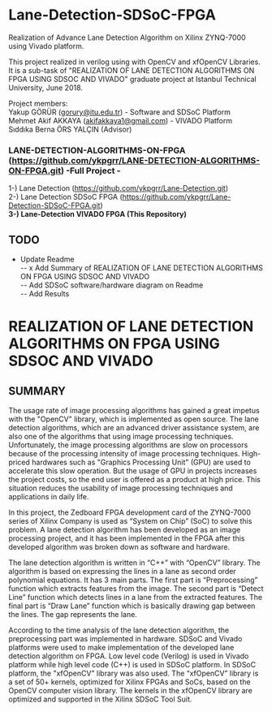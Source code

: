 # Lane-Detection-SDSoC-FPGA
Realization of Advance Lane Detection Algorithm on Xilinx ZYNQ-7000 using Vivado platform. <br />

This project realized in verilog using with OpenCV and xfOpenCV Libraries. <br />
It is a sub-task of "REALIZATION OF LANE DETECTION ALGORITHMS ON FPGA USING SDSOC AND VIVADO" graduate project at Istanbul Technical University, June 2018. <br />

Project members: <br />
Yakup GÖRÜR (gorury@itu.edu.tr) - Software and SDSoC  Platform <br />
Mehmet Akif AKKAYA (akifakkaya1@gmail.com) - VIVADO Platform <br />
Sıddıka Berna ÖRS YALÇIN (Advisor) <br />

### LANE-DETECTION-ALGORITHMS-ON-FPGA (https://github.com/ykpgrr/LANE-DETECTION-ALGORITHMS-ON-FPGA.git) -Full Project -
1-) Lane Detection (https://github.com/ykpgrr/Lane-Detection.git)<br />
2-) Lane Detection SDSoC FPGA (https://github.com/ykpgrr/Lane-Detection-SDSoC-FPGA.git) <br />
__3-) Lane-Detection VIVADO FPGA (This Repository)  <br />__

## TODO
- Update Readme <br />
-- x Add Summary of REALIZATION OF LANE DETECTION ALGORITHMS ON FPGA USING SDSOC AND VIVADO <br />
-- Add SDSoC software/hardware diagram on Readme <br />
-- Add Results <br />




# REALIZATION OF LANE DETECTION ALGORITHMS ON FPGA USING SDSOC AND VIVADO
## SUMMARY

The usage rate of image processing algorithms has gained a great impetus with the "OpenCV" library, which is implemented as open source. The lane detection algorithms, which are an advanced driver assistance system, are also one of the algorithms that using image processing techniques. Unfortunately, the image processing algorithms are slow on processors because of the processing intensity of image processing techniques. High-priced hardwares such as "Graphics Processing Unit" (GPU) are used to accelerate this slow operation. But the usage of GPU in projects increases the project costs, so the end user is offered as a product at high price. This situation reduces the usability of image processing techniques and applications in daily life. <br />

In this project, the Zedboard FPGA development card of the ZYNQ-7000 series of Xilinx Company is used as “System on Chip” (SoC) to solve this problem. A lane detection algorithm has been developed as an image processing project, and it has been implemented in the FPGA after this developed algorithm was broken down as software and hardware. <br />

The lane detection algorithm is written in “C++” with “OpenCV” library. The algorithm is based on expressing the lines in a lane as second order polynomial equations. It has 3 main parts. The first part is “Preprocessing” function which extracts features from the image. The second part is “Detect Line” function which detects lines in a lane from the extracted features. The final part is “Draw Lane” function which is basically drawing gap between the lines. The gap represents the lane. <br />

According to the time analysis of the lane detection algorithm, the preprocessing part was implemented in hardware. SDSoC and Vivado platforms were used to make implementation of the developed lane detection algorithm on FPGA. Low level code (Verilog) is used in Vivado platform while high level code (C++) is used in SDSoC platform. In SDSoC platform, the "xfOpenCV" library was also used. The “xfOpenCV” library is a set of 50+ kernels, optimized for Xilinx FPGAs and SoCs, based on the OpenCV computer vision library. The kernels in the xfOpenCV library are optimized and supported in the Xilinx SDSoC Tool Suit.<br />
